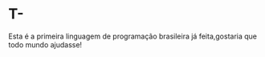 # T-
Esta é a primeira linguagem de programação brasileira já feita,gostaria que todo mundo ajudasse!
